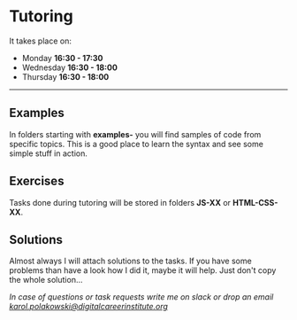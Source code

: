 # Tutoring
It takes place on:
- Monday **16:30 - 17:30**
- Wednesday **16:30 - 18:00**
- Thursday **16:30 - 18:00**

---

## Examples
In folders starting with **examples-** you will find samples of code from specific topics. This is a good place to learn the syntax and see some simple stuff in action.

## Exercises
Tasks done during tutoring will be stored in folders **JS-XX** or **HTML-CSS-XX**.

## Solutions
Almost always I will attach solutions to the tasks. If you have some problems than have a look how I did it, maybe it will help. Just don't copy the whole solution...

*In case of questions or task requests write me on slack or drop an email karol.polakowski@digitalcareerinstitute.org*

